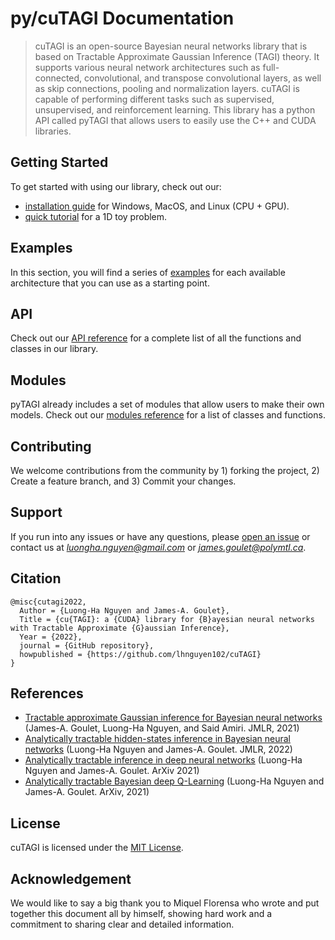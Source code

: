 <!-------------------------------------------------------------------
File:         tutorial.md
Description:  FNN tutorial with 1D data
Authors:      Miquel Florensa & Luong-Ha Nguyen & James-A. Goulet
Created:      March 04, 2023
Updated:      March 04, 2023
Contact:      miquelflorensa11@gmail.com & luongha.nguyen@gmail.com & james.goulet@polymtl.ca
Copyright (c) 2023 Miquel Florensa & Luong-Ha Nguyen & James-A. Goulet. Some rights reserved.
-------------------------------------------------------------------->

# py/cuTAGI Documentation

> cuTAGI is an open-source Bayesian neural networks library that is based on Tractable Approximate Gaussian Inference (TAGI) theory. It supports various neural network architectures such as full-connected, convolutional, and transpose convolutional layers, as well as skip connections, pooling and normalization layers. cuTAGI is capable of performing different tasks such as supervised, unsupervised, and reinforcement learning. This library has a python API called pyTAGI that allows users to easily use the C++ and CUDA libraries.


## Getting Started

To get started with using our library, check out our:

- [installation guide](guide/install.md) for Windows, MacOS, and Linux (CPU + GPU).
- [quick tutorial](guide/quick-tutorial.md) for a 1D toy problem.

## Examples

In this section, you will find a series of [examples](examples/examples.md) for each available architecture that you can use as a starting point.

## API

Check out our [API reference](api/api.md) for a complete list of all the functions and classes in our library.

## Modules

pyTAGI already includes a set of modules that allow users to make their own models. Check out our [modules reference](modules/modules.md) for a list of classes and functions.

## Contributing

We welcome contributions from the community by  1) forking the project, 2) Create a feature branch, and 3) Commit your changes.

## Support

If you run into any issues or have any questions, please [open an issue](https://github.com/lhnguyen102/cuTAGI/issues) or contact us at *luongha.nguyen@gmail.com* or *james.goulet@polymtl.ca*.

## Citation

```
@misc{cutagi2022,
  Author = {Luong-Ha Nguyen and James-A. Goulet},
  Title = {cu{TAGI}: a {CUDA} library for {B}ayesian neural networks with Tractable Approximate {G}aussian Inference},
  Year = {2022},
  journal = {GitHub repository},
  howpublished = {https://github.com/lhnguyen102/cuTAGI}
}
```

## References 

* [Tractable approximate Gaussian inference for Bayesian neural networks](https://www.jmlr.org/papers/volume22/20-1009/20-1009.pdf) (James-A. Goulet, Luong-Ha Nguyen, and Said Amiri. JMLR, 2021) 
* [Analytically tractable hidden-states inference in Bayesian neural networks](https://www.jmlr.org/papers/volume23/21-0758/21-0758.pdf) (Luong-Ha Nguyen and James-A. Goulet. JMLR, 2022)
* [Analytically tractable inference in deep neural networks](https://arxiv.org/pdf/2103.05461.pdf) (Luong-Ha Nguyen and James-A. Goulet. ArXiv 2021)
* [Analytically tractable Bayesian deep Q-Learning](https://arxiv.org/pdf/2106.11086.pdf) (Luong-Ha Nguyen and James-A. Goulet. ArXiv, 2021)


## License

cuTAGI is licensed under the [MIT License](https://github.com/lhnguyen102/cuTAGI/blob/main/LICENSE).

## Acknowledgement
We would like to say a big thank you to Miquel Florensa who wrote and put together this document all by himself, showing hard work and a commitment to sharing clear and detailed information.